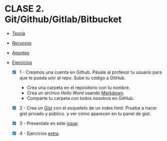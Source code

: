 # CLASE 2. Git/Github/Gitlab/Bitbucket

-   [Teoría](https://github.com/beatrizsmerino/Master-en-Programacion-FullStack-con-JavaScript-y-Node.js_ed4/blob/master/teoria/clase2.md)

-   [Recursos](https://github.com/beatrizsmerino/Master-en-Programacion-FullStack-con-JavaScript-y-Node.js_ed4/blob/master/recursos/clase2.md)

- [Apuntes](https://github.com/beatrizsmerino/exercises-javascript-node/blob/develop/class-02/NOTES.md)

-   [Ejercicios](https://github.com/beatrizsmerino/Master-en-Programacion-FullStack-con-JavaScript-y-Node.js_ed4/blob/master/teoria/clase2.md#ejercicios)

    -   [x] 1 - Creamos una cuenta en Github. Pásale al profesor tu usuario para que te pueda unir al repo. Sube tu código a GitHub.

        -   Crea una carpeta en el repositorio con tu nombre.
        -   Crea un archivo _Hello Word_ usando [Markdown](https://guides.github.com/features/mastering-markdown/).
        -   Comparte tu carpeta con todos nosotros en GitHub.

    -   [x] 2 - Crea un [Gist](https://gist.github.com/) con el esqueleto de un index.html. Prueba a hacer gist privado y público. y ver cómo aparecen en tu panel de gist.
    -   [x] 3 - Presentate en este [issue](https://github.com/Fictizia/Master-en-Programacion-FullStack-con-JavaScript-y-Node.js_ed4/issues/1).
    -   [x] 4 - Ejercicios [extra](https://www.jesusamieiro.com/wp-content/uploads/2014/03/20141009_Git_Ejemplo_GPUL_UDC.pdf).
